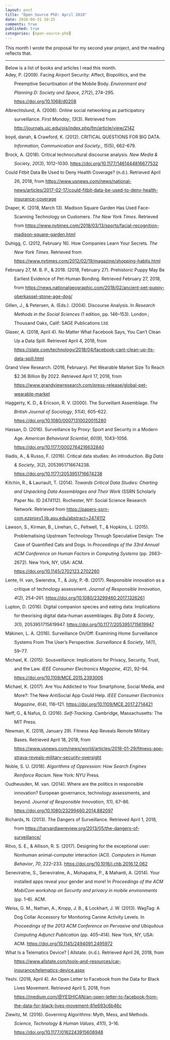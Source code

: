 ```yaml
---
layout: post
title: "Open Source PhD: April 2018"
date: 2018-04-31 10:25
comments: true
published: true
categories: [open-source-phd]
---
```


This month I wrote the proposal for my second year project, and the reading reflects that.

<hr>
Below is a list of books and articles I read this month.

<div class="csl-bib-body" style="line-height: 2; margin-left: 2em; text-indent:-2em;">
  <div class="csl-entry">Adey, P. (2009). Facing Airport Security: Affect, Biopolitics, and the Preemptive Securitisation of the Mobile Body. <i>Environment and Planning D: Society and Space</i>, <i>27</i>(2), 274–295. <a href="https://doi.org/10.1068/d0208">https://doi.org/10.1068/d0208</a></div>
  <span class="Z3988" title="url_ver=Z39.88-2004&amp;ctx_ver=Z39.88-2004&amp;rfr_id=info%3Asid%2Fzotero.org%3A2&amp;rft_id=info%3Adoi%2F10.1068%2Fd0208&amp;rft_val_fmt=info%3Aofi%2Ffmt%3Akev%3Amtx%3Ajournal&amp;rft.genre=article&amp;rft.atitle=Facing%20Airport%20Security%3A%20Affect%2C%20Biopolitics%2C%20and%20the%20Preemptive%20Securitisation%20of%20the%20Mobile%20Body&amp;rft.jtitle=Environment%20and%20Planning%20D%3A%20Society%20and%20Space&amp;rft.volume=27&amp;rft.issue=2&amp;rft.aufirst=Peter&amp;rft.aulast=Adey&amp;rft.au=Peter%20Adey&amp;rft.date=2009-04&amp;rft.pages=274-295&amp;rft.spage=274&amp;rft.epage=295&amp;rft.issn=0263-7758%2C%201472-3433&amp;rft.language=en"></span>
  <div class="csl-entry">Albrechtslund, A. (2008). Online social networking as participatory surveillance. <i>First Monday</i>, <i>13</i>(3). Retrieved from <a href="http://journals.uic.edu/ojs/index.php/fm/article/view/2142">http://journals.uic.edu/ojs/index.php/fm/article/view/2142</a></div>
  <span class="Z3988" title="url_ver=Z39.88-2004&amp;ctx_ver=Z39.88-2004&amp;rfr_id=info%3Asid%2Fzotero.org%3A2&amp;rft_val_fmt=info%3Aofi%2Ffmt%3Akev%3Amtx%3Ajournal&amp;rft.genre=article&amp;rft.atitle=Online%20social%20networking%20as%20participatory%20surveillance&amp;rft.jtitle=First%20Monday&amp;rft.volume=13&amp;rft.issue=3&amp;rft.aufirst=Anders&amp;rft.aulast=Albrechtslund&amp;rft.au=Anders%20Albrechtslund&amp;rft.date=2008&amp;rft.issn=13960466&amp;rft.language=en"></span>
  <div class="csl-entry">boyd,  danah, &amp; Crawford, K. (2012). CRITICAL QUESTIONS FOR BIG DATA. <i>Information, Communication and Society.</i>, <i>15</i>(5), 662–679.</div>
  <span class="Z3988" title="url_ver=Z39.88-2004&amp;ctx_ver=Z39.88-2004&amp;rfr_id=info%3Asid%2Fzotero.org%3A2&amp;rft_val_fmt=info%3Aofi%2Ffmt%3Akev%3Amtx%3Ajournal&amp;rft.genre=article&amp;rft.atitle=CRITICAL%20QUESTIONS%20FOR%20BIG%20DATA&amp;rft.jtitle=Information%2C%20communication%20and%20society.&amp;rft.volume=15&amp;rft.issue=5&amp;rft.aufirst=danah&amp;rft.aulast=boyd&amp;rft.au=danah%20boyd&amp;rft.au=Kate%20Crawford&amp;rft.date=2012&amp;rft.pages=662%E2%80%93679&amp;rft.issn=1369-118X"></span>
  <div class="csl-entry">Brock, A. (2018). Critical technocultural discourse analysis. <i>New Media &amp; Society</i>, <i>20</i>(3), 1012–1030. <a href="https://doi.org/10.1177/1461444816677532">https://doi.org/10.1177/1461444816677532</a></div>
  <span class="Z3988" title="url_ver=Z39.88-2004&amp;ctx_ver=Z39.88-2004&amp;rfr_id=info%3Asid%2Fzotero.org%3A2&amp;rft_id=info%3Adoi%2F10.1177%2F1461444816677532&amp;rft_val_fmt=info%3Aofi%2Ffmt%3Akev%3Amtx%3Ajournal&amp;rft.genre=article&amp;rft.atitle=Critical%20technocultural%20discourse%20analysis&amp;rft.jtitle=New%20Media%20%26%20Society&amp;rft.stitle=New%20Media%20%26%20Society&amp;rft.volume=20&amp;rft.issue=3&amp;rft.aufirst=Andr%C3%A9&amp;rft.aulast=Brock&amp;rft.au=Andr%C3%A9%20Brock&amp;rft.date=2018-03-01&amp;rft.pages=1012-1030&amp;rft.spage=1012&amp;rft.epage=1030&amp;rft.issn=1461-4448&amp;rft.language=en"></span>
  <div class="csl-entry">Could Fitbit Data Be Used to Deny Health Coverage? (n.d.). Retrieved April 26, 2018, from <a href="https://www.usnews.com/news/national-news/articles/2017-02-17/could-fitbit-data-be-used-to-deny-health-insurance-coverage">https://www.usnews.com/news/national-news/articles/2017-02-17/could-fitbit-data-be-used-to-deny-health-insurance-coverage</a></div>
  <span class="Z3988" title="url_ver=Z39.88-2004&amp;ctx_ver=Z39.88-2004&amp;rfr_id=info%3Asid%2Fzotero.org%3A2&amp;rft_val_fmt=info%3Aofi%2Ffmt%3Akev%3Amtx%3Adc&amp;rft.type=webpage&amp;rft.title=Could%20Fitbit%20Data%20Be%20Used%20to%20Deny%20Health%20Coverage%3F&amp;rft.description=Soon%2C%20wearable%20fitness%20devices%20will%20be%20able%20to%20diagnose%20diseases.%20Could%20that%20lead%20insurers%20to%20deny%20coverage%3F&amp;rft.identifier=https%3A%2F%2Fwww.usnews.com%2Fnews%2Fnational-news%2Farticles%2F2017-02-17%2Fcould-fitbit-data-be-used-to-deny-health-insurance-coverage"></span>
  <div class="csl-entry">Draper, K. (2018, March 13). Madison Square Garden Has Used Face-Scanning Technology on Customers. <i>The New York Times</i>. Retrieved from <a href="https://www.nytimes.com/2018/03/13/sports/facial-recognition-madison-square-garden.html">https://www.nytimes.com/2018/03/13/sports/facial-recognition-madison-square-garden.html</a></div>
  <span class="Z3988" title="url_ver=Z39.88-2004&amp;ctx_ver=Z39.88-2004&amp;rfr_id=info%3Asid%2Fzotero.org%3A2&amp;rft_val_fmt=info%3Aofi%2Ffmt%3Akev%3Amtx%3Adc&amp;rft.type=newspaperArticle&amp;rft.title=Madison%20Square%20Garden%20Has%20Used%20Face-Scanning%20Technology%20on%20Customers&amp;rft.source=The%20New%20York%20Times&amp;rft.description=Facial-recognition%20systems%20can%20help%20bolster%20security%2C%20but%20some%20experts%20say%20the%20technology%20raises%20questions%20about%20privacy%20and%20data%20security.&amp;rft.identifier=https%3A%2F%2Fwww.nytimes.com%2F2018%2F03%2F13%2Fsports%2Ffacial-recognition-madison-square-garden.html&amp;rft.aufirst=Kevin&amp;rft.aulast=Draper&amp;rft.au=Kevin%20Draper&amp;rft.date=2018-03-13&amp;rft.issn=0362-4331&amp;rft.language=en-US"></span>
  <div class="csl-entry">Duhigg, C. (2012, February 16). How Companies Learn Your Secrets. <i>The New York Times</i>. Retrieved from <a href="https://www.nytimes.com/2012/02/19/magazine/shopping-habits.html">https://www.nytimes.com/2012/02/19/magazine/shopping-habits.html</a></div>
  <span class="Z3988" title="url_ver=Z39.88-2004&amp;ctx_ver=Z39.88-2004&amp;rfr_id=info%3Asid%2Fzotero.org%3A2&amp;rft_val_fmt=info%3Aofi%2Ffmt%3Akev%3Amtx%3Adc&amp;rft.type=newspaperArticle&amp;rft.title=How%20Companies%20Learn%20Your%20Secrets&amp;rft.source=The%20New%20York%20Times&amp;rft.description=Your%20shopping%20habits%20reveal%20even%20the%20most%20personal%20information%20%E2%80%94%20like%20when%20you%E2%80%99re%20going%20to%20have%20a%20baby.&amp;rft.identifier=https%3A%2F%2Fwww.nytimes.com%2F2012%2F02%2F19%2Fmagazine%2Fshopping-habits.html&amp;rft.aufirst=Charles&amp;rft.aulast=Duhigg&amp;rft.au=Charles%20Duhigg&amp;rft.date=2012-02-16&amp;rft.issn=0362-4331&amp;rft.language=en-US"></span>
  <div class="csl-entry">February 27, M. B. P., &amp; 2018. (2018, February 27). Prehistoric Puppy May Be Earliest Evidence of Pet-Human Bonding. Retrieved February 27, 2018, from <a href="https://news.nationalgeographic.com/2018/02/ancient-pet-puppy-oberkassel-stone-age-dog/">https://news.nationalgeographic.com/2018/02/ancient-pet-puppy-oberkassel-stone-age-dog/</a></div>
  <span class="Z3988" title="url_ver=Z39.88-2004&amp;ctx_ver=Z39.88-2004&amp;rfr_id=info%3Asid%2Fzotero.org%3A2&amp;rft_val_fmt=info%3Aofi%2Ffmt%3Akev%3Amtx%3Adc&amp;rft.type=webpage&amp;rft.title=Prehistoric%20Puppy%20May%20Be%20Earliest%20Evidence%20of%20Pet-Human%20Bonding&amp;rft.description=A%20new%20analysis%20of%2014%2C000-year-old%20canine%20reveals%20the%20earliest%20evidence%20for%20an%20emotional%20attachment%20with%20man%E2%80%99s%20best%20friend.&amp;rft.identifier=https%3A%2F%2Fnews.nationalgeographic.com%2F2018%2F02%2Fancient-pet-puppy-oberkassel-stone-age-dog%2F&amp;rft.aufirst=Mary%20Bates%20PUBLISHED&amp;rft.aulast=February%2027&amp;rft.au=Mary%20Bates%20PUBLISHED%20February%2027&amp;rft.au=undefined&amp;rft.date=2018-02-27"></span>
  <div class="csl-entry">Gillen, J., &amp; Petersen, A. (Eds.). (2004). Discourse Analysis. In <i>Research Methods in the Social Sciences</i> (1 edition, pp. 146–153). London ; Thousand Oaks, Calif: SAGE Publications Ltd.</div>
  <span class="Z3988" title="url_ver=Z39.88-2004&amp;ctx_ver=Z39.88-2004&amp;rfr_id=info%3Asid%2Fzotero.org%3A2&amp;rft_id=urn%3Aisbn%3A978-0-7619-4402-7&amp;rft_val_fmt=info%3Aofi%2Ffmt%3Akev%3Amtx%3Abook&amp;rft.genre=bookitem&amp;rft.atitle=Discourse%20Analysis&amp;rft.place=London%20%3B%20Thousand%20Oaks%2C%20Calif&amp;rft.publisher=SAGE%20Publications%20Ltd&amp;rft.edition=1%20edition&amp;rft.aufirst=Julia&amp;rft.aulast=Gillen&amp;rft.au=Julia%20Gillen&amp;rft.au=Alan%20Petersen&amp;rft.date=2004-12-08&amp;rft.pages=146-153&amp;rft.spage=146&amp;rft.epage=153&amp;rft.isbn=978-0-7619-4402-7&amp;rft.language=English"></span>
  <div class="csl-entry">Glaser, A. (2018, April 4). No Matter What Facebook Says, You Can’t Clean Up a Data Spill. Retrieved April 4, 2018, from <a href="https://slate.com/technology/2018/04/facebook-cant-clean-up-its-data-spill.html">https://slate.com/technology/2018/04/facebook-cant-clean-up-its-data-spill.html</a></div>
  <span class="Z3988" title="url_ver=Z39.88-2004&amp;ctx_ver=Z39.88-2004&amp;rfr_id=info%3Asid%2Fzotero.org%3A2&amp;rft_val_fmt=info%3Aofi%2Ffmt%3Akev%3Amtx%3Adc&amp;rft.type=webpage&amp;rft.title=No%20Matter%20What%20Facebook%20Says%2C%20You%20Can%E2%80%99t%20Clean%20Up%20a%20Data%20Spill&amp;rft.description=The%20company%20should%E2%80%99ve%20done%20better%2C%20because%20the%20damage%20can%E2%80%99t%20be%20undone.&amp;rft.identifier=https%3A%2F%2Fslate.com%2Ftechnology%2F2018%2F04%2Ffacebook-cant-clean-up-its-data-spill.html&amp;rft.aufirst=April&amp;rft.aulast=Glaser&amp;rft.au=April%20Glaser&amp;rft.date=2018-04-04&amp;rft.language=en"></span>
  <div class="csl-entry">Grand View Research. (2016, February). Pet Wearable Market Size To Reach $2.36 Billion By 2022. Retrieved April 17, 2018, from <a href="https://www.grandviewresearch.com/press-release/global-pet-wearable-market">https://www.grandviewresearch.com/press-release/global-pet-wearable-market</a></div>
  <span class="Z3988" title="url_ver=Z39.88-2004&amp;ctx_ver=Z39.88-2004&amp;rfr_id=info%3Asid%2Fzotero.org%3A2&amp;rft_val_fmt=info%3Aofi%2Ffmt%3Akev%3Amtx%3Adc&amp;rft.type=webpage&amp;rft.title=Pet%20Wearable%20Market%20Size%20To%20Reach%20%242.36%20Billion%20By%202022&amp;rft.description=Pet%20Wearable%20Market%20Size%20To%20Reach%20%242.36%20Billion%20By%202022&amp;rft.identifier=https%3A%2F%2Fwww.grandviewresearch.com%2Fpress-release%2Fglobal-pet-wearable-market&amp;rft.aulast=Grand%20View%20Research&amp;rft.au=Grand%20View%20Research&amp;rft.date=2016-02&amp;rft.language=en"></span>
  <div class="csl-entry">Haggerty, K. D., &amp; Ericson, R. V. (2000). The Surveillant Assemblage. <i>The British Journal of Sociology</i>, <i>51</i>(4), 605–622. <a href="https://doi.org/10.1080/00071310020015280">https://doi.org/10.1080/00071310020015280</a></div>
  <span class="Z3988" title="url_ver=Z39.88-2004&amp;ctx_ver=Z39.88-2004&amp;rfr_id=info%3Asid%2Fzotero.org%3A2&amp;rft_id=info%3Adoi%2F10.1080%2F00071310020015280&amp;rft_val_fmt=info%3Aofi%2Ffmt%3Akev%3Amtx%3Ajournal&amp;rft.genre=article&amp;rft.atitle=The%20Surveillant%20Assemblage&amp;rft.jtitle=The%20British%20Journal%20of%20Sociology&amp;rft.volume=51&amp;rft.issue=4&amp;rft.aufirst=Kevin%20D.&amp;rft.aulast=Haggerty&amp;rft.au=Kevin%20D.%20Haggerty&amp;rft.au=Richard%20V.%20Ericson&amp;rft.date=2000-12-01&amp;rft.pages=605-622&amp;rft.spage=605&amp;rft.epage=622&amp;rft.issn=1468-4446&amp;rft.language=en"></span>
  <div class="csl-entry">Hassan, D. (2016). Surveillance by Proxy: Sport and Security in a Modern Age. <i>American Behavioral Scientist</i>, <i>60</i>(9), 1043–1056. <a href="https://doi.org/10.1177/0002764216632840">https://doi.org/10.1177/0002764216632840</a></div>
  <span class="Z3988" title="url_ver=Z39.88-2004&amp;ctx_ver=Z39.88-2004&amp;rfr_id=info%3Asid%2Fzotero.org%3A2&amp;rft_id=info%3Adoi%2F10.1177%2F0002764216632840&amp;rft_val_fmt=info%3Aofi%2Ffmt%3Akev%3Amtx%3Ajournal&amp;rft.genre=article&amp;rft.atitle=Surveillance%20by%20Proxy%3A%20Sport%20and%20Security%20in%20a%20Modern%20Age&amp;rft.jtitle=American%20Behavioral%20Scientist&amp;rft.stitle=American%20Behavioral%20Scientist&amp;rft.volume=60&amp;rft.issue=9&amp;rft.aufirst=David&amp;rft.aulast=Hassan&amp;rft.au=David%20Hassan&amp;rft.date=2016-08-01&amp;rft.pages=1043-1056&amp;rft.spage=1043&amp;rft.epage=1056&amp;rft.issn=0002-7642&amp;rft.language=en"></span>
  <div class="csl-entry">Iliadis, A., &amp; Russo, F. (2016). Critical data studies: An introduction. <i>Big Data &amp; Society</i>, <i>3</i>(2), 2053951716674238. <a href="https://doi.org/10.1177/2053951716674238">https://doi.org/10.1177/2053951716674238</a></div>
  <span class="Z3988" title="url_ver=Z39.88-2004&amp;ctx_ver=Z39.88-2004&amp;rfr_id=info%3Asid%2Fzotero.org%3A2&amp;rft_id=info%3Adoi%2F10.1177%2F2053951716674238&amp;rft_val_fmt=info%3Aofi%2Ffmt%3Akev%3Amtx%3Ajournal&amp;rft.genre=article&amp;rft.atitle=Critical%20data%20studies%3A%20An%20introduction&amp;rft.jtitle=Big%20Data%20%26%20Society&amp;rft.stitle=Big%20Data%20%26%20Society&amp;rft.volume=3&amp;rft.issue=2&amp;rft.aufirst=Andrew&amp;rft.aulast=Iliadis&amp;rft.au=Andrew%20Iliadis&amp;rft.au=Federica%20Russo&amp;rft.date=2016-12-01&amp;rft.pages=2053951716674238&amp;rft.issn=2053-9517&amp;rft.language=en"></span>
  <div class="csl-entry">Kitchin, R., &amp; Lauriault, T. (2014). <i>Towards Critical Data Studies: Charting and Unpacking Data Assemblages and Their Work</i> (SSRN Scholarly Paper No. ID 2474112). Rochester, NY: Social Science Research Network. Retrieved from <a href="https://papers-ssrn-com.ezproxy1.lib.asu.edu/abstract=2474112">https://papers-ssrn-com.ezproxy1.lib.asu.edu/abstract=2474112</a></div>
  <span class="Z3988" title="url_ver=Z39.88-2004&amp;ctx_ver=Z39.88-2004&amp;rfr_id=info%3Asid%2Fzotero.org%3A2&amp;rft_val_fmt=info%3Aofi%2Ffmt%3Akev%3Amtx%3Abook&amp;rft.genre=report&amp;rft.btitle=Towards%20Critical%20Data%20Studies%3A%20Charting%20and%20Unpacking%20Data%20Assemblages%20and%20Their%20Work&amp;rft.place=Rochester%2C%20NY&amp;rft.aufirst=Rob&amp;rft.aulast=Kitchin&amp;rft.au=Rob%20Kitchin&amp;rft.au=Tracey%20Lauriault&amp;rft.date=2014-07-30&amp;rft.language=en"></span>
  <div class="csl-entry">Lawson, S., Kirman, B., Linehan, C., Feltwell, T., &amp; Hopkins, L. (2015). Problematising Upstream Technology Through Speculative Design: The Case of Quantified Cats and Dogs. In <i>Proceedings of the 33rd Annual ACM Conference on Human Factors in Computing Systems</i> (pp. 2663–2672). New York, NY, USA: ACM. <a href="https://doi.org/10.1145/2702123.2702260">https://doi.org/10.1145/2702123.2702260</a></div>
  <span class="Z3988" title="url_ver=Z39.88-2004&amp;ctx_ver=Z39.88-2004&amp;rfr_id=info%3Asid%2Fzotero.org%3A2&amp;rft_id=info%3Adoi%2F10.1145%2F2702123.2702260&amp;rft_id=urn%3Aisbn%3A978-1-4503-3145-6&amp;rft_val_fmt=info%3Aofi%2Ffmt%3Akev%3Amtx%3Abook&amp;rft.genre=proceeding&amp;rft.atitle=Problematising%20Upstream%20Technology%20Through%20Speculative%20Design%3A%20The%20Case%20of%20Quantified%20Cats%20and%20Dogs&amp;rft.btitle=Proceedings%20of%20the%2033rd%20Annual%20ACM%20Conference%20on%20Human%20Factors%20in%20Computing%20Systems&amp;rft.place=New%20York%2C%20NY%2C%20USA&amp;rft.publisher=ACM&amp;rft.series=CHI%20'15&amp;rft.aufirst=Shaun&amp;rft.aulast=Lawson&amp;rft.au=Shaun%20Lawson&amp;rft.au=Ben%20Kirman&amp;rft.au=Conor%20Linehan&amp;rft.au=Tom%20Feltwell&amp;rft.au=Lisa%20Hopkins&amp;rft.date=2015&amp;rft.pages=2663%E2%80%932672&amp;rft.isbn=978-1-4503-3145-6"></span>
  <div class="csl-entry">Lente, H. van, Swierstra, T., &amp; Joly, P.-B. (2017). Responsible innovation as a critique of technology assessment. <i>Journal of Responsible Innovation</i>, <i>4</i>(2), 254–261. <a href="https://doi.org/10.1080/23299460.2017.1326261">https://doi.org/10.1080/23299460.2017.1326261</a></div>
  <span class="Z3988" title="url_ver=Z39.88-2004&amp;ctx_ver=Z39.88-2004&amp;rfr_id=info%3Asid%2Fzotero.org%3A2&amp;rft_id=info%3Adoi%2F10.1080%2F23299460.2017.1326261&amp;rft_val_fmt=info%3Aofi%2Ffmt%3Akev%3Amtx%3Ajournal&amp;rft.genre=article&amp;rft.atitle=Responsible%20innovation%20as%20a%20critique%20of%20technology%20assessment&amp;rft.jtitle=Journal%20of%20Responsible%20Innovation&amp;rft.volume=4&amp;rft.issue=2&amp;rft.aufirst=Harro%20van&amp;rft.aulast=Lente&amp;rft.au=Harro%20van%20Lente&amp;rft.au=Tsjalling%20Swierstra&amp;rft.au=Pierre-Beno%C3%AEt%20Joly&amp;rft.date=2017-05-04&amp;rft.pages=254-261&amp;rft.spage=254&amp;rft.epage=261&amp;rft.issn=2329-9460"></span>
  <div class="csl-entry">Lupton, D. (2016). Digital companion species and eating data: Implications for theorising digital data–human assemblages. <i>Big Data &amp; Society</i>, <i>3</i>(1), 2053951715619947. <a href="https://doi.org/10.1177/2053951715619947">https://doi.org/10.1177/2053951715619947</a></div>
  <span class="Z3988" title="url_ver=Z39.88-2004&amp;ctx_ver=Z39.88-2004&amp;rfr_id=info%3Asid%2Fzotero.org%3A2&amp;rft_id=info%3Adoi%2F10.1177%2F2053951715619947&amp;rft_val_fmt=info%3Aofi%2Ffmt%3Akev%3Amtx%3Ajournal&amp;rft.genre=article&amp;rft.atitle=Digital%20companion%20species%20and%20eating%20data%3A%20Implications%20for%20theorising%20digital%20data%E2%80%93human%20assemblages&amp;rft.jtitle=Big%20Data%20%26%20Society&amp;rft.stitle=Big%20Data%20%26%20Society&amp;rft.volume=3&amp;rft.issue=1&amp;rft.aufirst=Deborah&amp;rft.aulast=Lupton&amp;rft.au=Deborah%20Lupton&amp;rft.date=2016-01-05&amp;rft.pages=2053951715619947&amp;rft.issn=2053-9517&amp;rft.language=en"></span>
  <div class="csl-entry">Mäkinen, L. A. (2016). Surveillance On/Off: Examining Home Surveillance Systems From The User’s Perspective. <i>Surveillance &amp; Society</i>, <i>14</i>(1), 59–77.</div>
  <span class="Z3988" title="url_ver=Z39.88-2004&amp;ctx_ver=Z39.88-2004&amp;rfr_id=info%3Asid%2Fzotero.org%3A2&amp;rft_val_fmt=info%3Aofi%2Ffmt%3Akev%3Amtx%3Ajournal&amp;rft.genre=article&amp;rft.atitle=Surveillance%20On%2FOff%3A%20Examining%20Home%20Surveillance%20Systems%20From%20The%20User's%20Perspective&amp;rft.jtitle=Surveillance%20%26%20Society&amp;rft.stitle=Surveillance%20%26%20Society&amp;rft.volume=14&amp;rft.issue=1&amp;rft.aufirst=Liisa%20A.&amp;rft.aulast=M%C3%A4kinen&amp;rft.au=Liisa%20A.%20M%C3%A4kinen&amp;rft.date=2016-01&amp;rft.pages=59-77&amp;rft.spage=59&amp;rft.epage=77&amp;rft.issn=14777487"></span>
  <div class="csl-entry">Michael, K. (2015). Sousveillance: Implications for Privacy, Security, Trust, and the Law. <i>IEEE Consumer Electronics Magazine</i>, <i>4</i>(2), 92–94. <a href="https://doi.org/10.1109/MCE.2015.2393006">https://doi.org/10.1109/MCE.2015.2393006</a></div>
  <span class="Z3988" title="url_ver=Z39.88-2004&amp;ctx_ver=Z39.88-2004&amp;rfr_id=info%3Asid%2Fzotero.org%3A2&amp;rft_id=info%3Adoi%2F10.1109%2FMCE.2015.2393006&amp;rft_val_fmt=info%3Aofi%2Ffmt%3Akev%3Amtx%3Ajournal&amp;rft.genre=article&amp;rft.atitle=Sousveillance%3A%20Implications%20for%20Privacy%2C%20Security%2C%20Trust%2C%20and%20the%20Law.&amp;rft.jtitle=IEEE%20Consumer%20Electronics%20Magazine&amp;rft.volume=4&amp;rft.issue=2&amp;rft.aufirst=K.&amp;rft.aulast=Michael&amp;rft.au=K.%20Michael&amp;rft.date=2015-04&amp;rft.pages=92-94&amp;rft.spage=92&amp;rft.epage=94&amp;rft.issn=2162-2248"></span>
  <div class="csl-entry">Michael, K. (2017). Are You Addicted to Your Smartphone, Social Media, and More?: The New AntiSocial App Could Help. <i>IEEE Consumer Electronics Magazine</i>, <i>6</i>(4), 116–121. <a href="https://doi.org/10.1109/MCE.2017.2714421">https://doi.org/10.1109/MCE.2017.2714421</a></div>
  <span class="Z3988" title="url_ver=Z39.88-2004&amp;ctx_ver=Z39.88-2004&amp;rfr_id=info%3Asid%2Fzotero.org%3A2&amp;rft_id=info%3Adoi%2F10.1109%2FMCE.2017.2714421&amp;rft_val_fmt=info%3Aofi%2Ffmt%3Akev%3Amtx%3Ajournal&amp;rft.genre=article&amp;rft.atitle=Are%20You%20Addicted%20to%20Your%20Smartphone%2C%20Social%20Media%2C%20and%20More%3F%3A%20The%20New%20AntiSocial%20App%20Could%20Help&amp;rft.jtitle=IEEE%20Consumer%20Electronics%20Magazine&amp;rft.volume=6&amp;rft.issue=4&amp;rft.aufirst=K.&amp;rft.aulast=Michael&amp;rft.au=K.%20Michael&amp;rft.date=2017-10&amp;rft.pages=116-121&amp;rft.spage=116&amp;rft.epage=121&amp;rft.issn=2162-2248"></span>
  <div class="csl-entry">Neff, G., &amp; Nafus, D. (2016). <i>Self-Tracking</i>. Cambridge, Massachusetts: The MIT Press.</div>
  <span class="Z3988" title="url_ver=Z39.88-2004&amp;ctx_ver=Z39.88-2004&amp;rfr_id=info%3Asid%2Fzotero.org%3A2&amp;rft_id=urn%3Aisbn%3A978-0-262-52912-9&amp;rft_val_fmt=info%3Aofi%2Ffmt%3Akev%3Amtx%3Abook&amp;rft.genre=book&amp;rft.btitle=Self-Tracking&amp;rft.place=Cambridge%2C%20Massachusetts&amp;rft.publisher=The%20MIT%20Press&amp;rft.aufirst=Gina&amp;rft.aulast=Neff&amp;rft.au=Gina%20Neff&amp;rft.au=Dawn%20Nafus&amp;rft.date=2016-06-24&amp;rft.tpages=248&amp;rft.isbn=978-0-262-52912-9&amp;rft.language=English"></span>
  <div class="csl-entry">Newman, K. (2018, January 29). Fitness App Reveals Remote Military Bases. Retrieved April 18, 2018, from <a href="https://www.usnews.com/news/world/articles/2018-01-29/fitness-app-strava-reveals-military-security-oversight">https://www.usnews.com/news/world/articles/2018-01-29/fitness-app-strava-reveals-military-security-oversight</a></div>
  <span class="Z3988" title="url_ver=Z39.88-2004&amp;ctx_ver=Z39.88-2004&amp;rfr_id=info%3Asid%2Fzotero.org%3A2&amp;rft_val_fmt=info%3Aofi%2Ffmt%3Akev%3Amtx%3Adc&amp;rft.type=webpage&amp;rft.title=Fitness%20App%20Reveals%20Remote%20Military%20Bases&amp;rft.description=The%20app's%20heat%20map%20tracks%20users'%20workout%20sessions%20globally%2C%20which%20is%20a%20problem%20for%20those%20who%20use%20the%20app%20while%20deployed.&amp;rft.identifier=https%3A%2F%2Fwww.usnews.com%2Fnews%2Fworld%2Farticles%2F2018-01-29%2Ffitness-app-strava-reveals-military-security-oversight&amp;rft.aufirst=Katelyn&amp;rft.aulast=Newman&amp;rft.au=Katelyn%20Newman&amp;rft.date=2018-01-29"></span>
  <div class="csl-entry">Noble, S. U. (2018). <i>Algorithms of Oppression: How Search Engines Reinforce Racism</i>. New York: NYU Press.</div>
  <span class="Z3988" title="url_ver=Z39.88-2004&amp;ctx_ver=Z39.88-2004&amp;rfr_id=info%3Asid%2Fzotero.org%3A2&amp;rft_id=urn%3Aisbn%3A978-1-4798-3724-3&amp;rft_val_fmt=info%3Aofi%2Ffmt%3Akev%3Amtx%3Abook&amp;rft.genre=book&amp;rft.btitle=Algorithms%20of%20Oppression%3A%20How%20Search%20Engines%20Reinforce%20Racism&amp;rft.place=New%20York&amp;rft.publisher=NYU%20Press&amp;rft.aufirst=Safiya%20Umoja&amp;rft.aulast=Noble&amp;rft.au=Safiya%20Umoja%20Noble&amp;rft.date=2018-02-20&amp;rft.tpages=256&amp;rft.isbn=978-1-4798-3724-3&amp;rft.language=English"></span>
  <div class="csl-entry">Oudheusden, M. van. (2014). Where are the politics in responsible innovation? European governance, technology assessments, and beyond. <i>Journal of Responsible Innovation</i>, <i>1</i>(1), 67–86. <a href="https://doi.org/10.1080/23299460.2014.882097">https://doi.org/10.1080/23299460.2014.882097</a></div>
  <span class="Z3988" title="url_ver=Z39.88-2004&amp;ctx_ver=Z39.88-2004&amp;rfr_id=info%3Asid%2Fzotero.org%3A2&amp;rft_id=info%3Adoi%2F10.1080%2F23299460.2014.882097&amp;rft_val_fmt=info%3Aofi%2Ffmt%3Akev%3Amtx%3Ajournal&amp;rft.genre=article&amp;rft.atitle=Where%20are%20the%20politics%20in%20responsible%20innovation%3F%20European%20governance%2C%20technology%20assessments%2C%20and%20beyond&amp;rft.jtitle=Journal%20of%20Responsible%20Innovation&amp;rft.volume=1&amp;rft.issue=1&amp;rft.aufirst=Michiel%20van&amp;rft.aulast=Oudheusden&amp;rft.au=Michiel%20van%20Oudheusden&amp;rft.date=2014-01-02&amp;rft.pages=67-86&amp;rft.spage=67&amp;rft.epage=86&amp;rft.issn=2329-9460"></span>
  <div class="csl-entry">Richards, N. (2013). The Dangers of Surveillance. Retrieved April 1, 2018, from <a href="https://harvardlawreview.org/2013/05/the-dangers-of-surveillance/">https://harvardlawreview.org/2013/05/the-dangers-of-surveillance/</a></div>
  <span class="Z3988" title="url_ver=Z39.88-2004&amp;ctx_ver=Z39.88-2004&amp;rfr_id=info%3Asid%2Fzotero.org%3A2&amp;rft_val_fmt=info%3Aofi%2Ffmt%3Akev%3Amtx%3Adc&amp;rft.type=webpage&amp;rft.title=The%20Dangers%20of%20Surveillance&amp;rft.description=From%20the%20Fourth%20Amendment%20to%20George%20Orwell%E2%80%99s%20Nineteen%20Eighty-Four%2C%20and%20from%20the%20Electronic%20Communications%20Privacy%20Act%20to%20films%20like%20Minority%20Report%20and%20The%20Lives%20of%20Others%2C%20our%20law%20and%20culture%20are%20full%20of%20warnings%20about%20state%20scrutiny%20of%20our%20lives.%26hellip%3B&amp;rft.identifier=https%3A%2F%2Fharvardlawreview.org%2F2013%2F05%2Fthe-dangers-of-surveillance%2F&amp;rft.aufirst=Neil&amp;rft.aulast=Richards&amp;rft.au=Neil%20Richards&amp;rft.date=2013&amp;rft.language=en-US"></span>
  <div class="csl-entry">Ritvo, S. E., &amp; Allison, R. S. (2017). Designing for the exceptional user: Nonhuman animal-computer interaction (ACI). <i>Computers in Human Behavior</i>, <i>70</i>, 222–233. <a href="https://doi.org/10.1016/j.chb.2016.12.062">https://doi.org/10.1016/j.chb.2016.12.062</a></div>
  <span class="Z3988" title="url_ver=Z39.88-2004&amp;ctx_ver=Z39.88-2004&amp;rfr_id=info%3Asid%2Fzotero.org%3A2&amp;rft_id=info%3Adoi%2F10.1016%2Fj.chb.2016.12.062&amp;rft_val_fmt=info%3Aofi%2Ffmt%3Akev%3Amtx%3Ajournal&amp;rft.genre=article&amp;rft.atitle=Designing%20for%20the%20exceptional%20user%3A%20Nonhuman%20animal-computer%20interaction%20(ACI)&amp;rft.jtitle=Computers%20in%20Human%20Behavior&amp;rft.stitle=Computers%20in%20Human%20Behavior&amp;rft.volume=70&amp;rft.aufirst=Sarah%20E.&amp;rft.aulast=Ritvo&amp;rft.au=Sarah%20E.%20Ritvo&amp;rft.au=Robert%20S.%20Allison&amp;rft.date=2017-05-01&amp;rft.pages=222-233&amp;rft.spage=222&amp;rft.epage=233&amp;rft.issn=0747-5632"></span>
  <div class="csl-entry">Seneviratne, S., Seneviratne, A., Mohapatra, P., &amp; Mahanti, A. (2014). Your installed apps reveal your gender and more! In <i>Proceedings of the ACM MobiCom workshop on Security and privacy in mobile environments</i> (pp. 1–6). ACM.</div>
  <span class="Z3988" title="url_ver=Z39.88-2004&amp;ctx_ver=Z39.88-2004&amp;rfr_id=info%3Asid%2Fzotero.org%3A2&amp;rft_val_fmt=info%3Aofi%2Ffmt%3Akev%3Amtx%3Abook&amp;rft.genre=proceeding&amp;rft.atitle=Your%20installed%20apps%20reveal%20your%20gender%20and%20more!&amp;rft.btitle=Proceedings%20of%20the%20ACM%20MobiCom%20workshop%20on%20Security%20and%20privacy%20in%20mobile%20environments&amp;rft.publisher=ACM&amp;rft.aufirst=Suranga&amp;rft.aulast=Seneviratne&amp;rft.au=Suranga%20Seneviratne&amp;rft.au=Aruna%20Seneviratne&amp;rft.au=Prasant%20Mohapatra&amp;rft.au=Anirban%20Mahanti&amp;rft.date=2014&amp;rft.pages=1%E2%80%936"></span>
  <div class="csl-entry">Weiss, G. M., Nathan, A., Kropp, J. B., &amp; Lockhart, J. W. (2013). WagTag: A Dog Collar Accessory for Monitoring Canine Activity Levels. In <i>Proceedings of the 2013 ACM Conference on Pervasive and Ubiquitous Computing Adjunct Publication</i> (pp. 405–414). New York, NY, USA: ACM. <a href="https://doi.org/10.1145/2494091.2495972">https://doi.org/10.1145/2494091.2495972</a></div>
  <span class="Z3988" title="url_ver=Z39.88-2004&amp;ctx_ver=Z39.88-2004&amp;rfr_id=info%3Asid%2Fzotero.org%3A2&amp;rft_id=info%3Adoi%2F10.1145%2F2494091.2495972&amp;rft_id=urn%3Aisbn%3A978-1-4503-2215-7&amp;rft_val_fmt=info%3Aofi%2Ffmt%3Akev%3Amtx%3Abook&amp;rft.genre=proceeding&amp;rft.atitle=WagTag%3A%20A%20Dog%20Collar%20Accessory%20for%20Monitoring%20Canine%20Activity%20Levels&amp;rft.btitle=Proceedings%20of%20the%202013%20ACM%20Conference%20on%20Pervasive%20and%20Ubiquitous%20Computing%20Adjunct%20Publication&amp;rft.place=New%20York%2C%20NY%2C%20USA&amp;rft.publisher=ACM&amp;rft.series=UbiComp%20'13%20Adjunct&amp;rft.aufirst=Gary%20M.&amp;rft.aulast=Weiss&amp;rft.au=Gary%20M.%20Weiss&amp;rft.au=Ashwin%20Nathan&amp;rft.au=J.B.%20Kropp&amp;rft.au=Jeffrey%20W.%20Lockhart&amp;rft.date=2013&amp;rft.pages=405%E2%80%93414&amp;rft.isbn=978-1-4503-2215-7"></span>
  <div class="csl-entry">What Is a Telematics Device? | Allstate. (n.d.). Retrieved April 26, 2018, from <a href="https://www.allstate.com/tools-and-resources/car-insurance/telematics-device.aspx">https://www.allstate.com/tools-and-resources/car-insurance/telematics-device.aspx</a></div>
  <span class="Z3988" title="url_ver=Z39.88-2004&amp;ctx_ver=Z39.88-2004&amp;rfr_id=info%3Asid%2Fzotero.org%3A2&amp;rft_val_fmt=info%3Aofi%2Ffmt%3Akev%3Amtx%3Adc&amp;rft.type=webpage&amp;rft.title=What%20Is%20a%20Telematics%20Device%3F%20%7C%20Allstate&amp;rft.identifier=https%3A%2F%2Fwww.allstate.com%2Ftools-and-resources%2Fcar-insurance%2Ftelematics-device.aspx"></span>
  <div class="csl-entry">Yeshi. (2018, April 4). An Open Letter to Facebook from the Data for Black Lives Movement. Retrieved April 5, 2018, from <a href="https://medium.com/@YESHICAN/an-open-letter-to-facebook-from-the-data-for-black-lives-movement-81e693c6b46c">https://medium.com/@YESHICAN/an-open-letter-to-facebook-from-the-data-for-black-lives-movement-81e693c6b46c</a></div>
  <span class="Z3988" title="url_ver=Z39.88-2004&amp;ctx_ver=Z39.88-2004&amp;rfr_id=info%3Asid%2Fzotero.org%3A2&amp;rft_val_fmt=info%3Aofi%2Ffmt%3Akev%3Amtx%3Adc&amp;rft.type=blogPost&amp;rft.title=An%20Open%20Letter%20to%20Facebook%20from%20the%20Data%20for%20Black%20Lives%20Movement&amp;rft.description=Give%20Black%20researchers%2C%20data%20scientists%20and%20Black%20communities%20access%20to%20our%20data.&amp;rft.identifier=https%3A%2F%2Fmedium.com%2F%40YESHICAN%2Fan-open-letter-to-facebook-from-the-data-for-black-lives-movement-81e693c6b46c&amp;rft.aulast=Yeshi&amp;rft.au=Yeshi&amp;rft.date=2018-04-04"></span>
  <div class="csl-entry">Ziewitz, M. (2016). Governing Algorithms: Myth, Mess, and Methods. <i>Science, Technology &amp; Human Values</i>, <i>41</i>(1), 3–16. <a href="https://doi.org/10.1177/0162243915608948">https://doi.org/10.1177/0162243915608948</a></div>
  <span class="Z3988" title="url_ver=Z39.88-2004&amp;ctx_ver=Z39.88-2004&amp;rfr_id=info%3Asid%2Fzotero.org%3A2&amp;rft_id=info%3Adoi%2F10.1177%2F0162243915608948&amp;rft_val_fmt=info%3Aofi%2Ffmt%3Akev%3Amtx%3Ajournal&amp;rft.genre=article&amp;rft.atitle=Governing%20Algorithms%3A%20Myth%2C%20Mess%2C%20and%20Methods&amp;rft.jtitle=Science%2C%20Technology%20%26%20Human%20Values&amp;rft.volume=41&amp;rft.issue=1&amp;rft.aufirst=M.&amp;rft.aulast=Ziewitz&amp;rft.au=M.%20Ziewitz&amp;rft.date=2016&amp;rft.pages=3-16&amp;rft.spage=3&amp;rft.epage=16&amp;rft.issn=0162-2439%5Cr1552-8251"></span>
</div>
